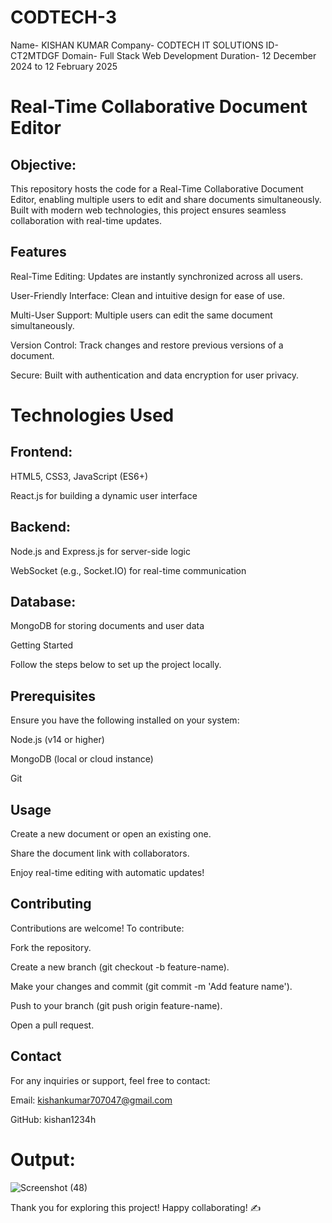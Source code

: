 # CODTECH-3
Name- KISHAN KUMAR
Company- CODTECH IT SOLUTIONS
ID- CT2MTDGF
Domain- Full Stack Web Development
Duration- 12 December 2024 to 12 February 2025

# Real-Time Collaborative Document Editor
## Objective:
This repository hosts the code for a Real-Time Collaborative Document Editor, enabling multiple users to edit and share documents simultaneously. Built with modern web technologies, this project ensures seamless collaboration with real-time updates.

## Features

Real-Time Editing: Updates are instantly synchronized across all users.

User-Friendly Interface: Clean and intuitive design for ease of use.

Multi-User Support: Multiple users can edit the same document simultaneously.

Version Control: Track changes and restore previous versions of a document.

Secure: Built with authentication and data encryption for user privacy.

# Technologies Used

## Frontend:

HTML5, CSS3, JavaScript (ES6+)

React.js for building a dynamic user interface

## Backend:

Node.js and Express.js for server-side logic

WebSocket (e.g., Socket.IO) for real-time communication

## Database:

MongoDB for storing documents and user data

Getting Started

Follow the steps below to set up the project locally.

## Prerequisites

Ensure you have the following installed on your system:

Node.js (v14 or higher)

MongoDB (local or cloud instance)

Git



## Usage

Create a new document or open an existing one.

Share the document link with collaborators.

Enjoy real-time editing with automatic updates!

## Contributing

Contributions are welcome! To contribute:

Fork the repository.

Create a new branch (git checkout -b feature-name).

Make your changes and commit (git commit -m 'Add feature name').

Push to your branch (git push origin feature-name).

Open a pull request.

## Contact

For any inquiries or support, feel free to contact:

Email: kishankumar707047@gmail.com

GitHub: kishan1234h
# Output:
![Screenshot (48)](https://github.com/user-attachments/assets/dbed31c5-9dec-4382-ab1f-dcfea15e1b32)


Thank you for exploring this project! Happy collaborating! ✍️

